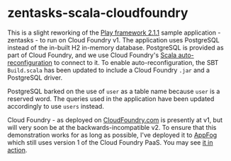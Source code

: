 zentasks-scala-cloudfoundry
===========================

This is a slight reworking of the [Play framework 2.1.1](http://www.playframework.com/documentation/2.1.1/Home) sample application - zentasks - to run on Cloud Foundry v1. The application uses PostgreSQL instead of the in-built H2 in-memory database. PostgreSQL is provided as part of Cloud Foundry, and we use Cloud Foundry's [Scala auto-reconfiguration](http://blog.cloudfoundry.com/2012/03/12/using-cloud-foundry-services-with-ruby-part-1-auto-reconfiguration/) to connect to it. To enable auto-reconfiguration, the SBT `Build.scala` has been updated to include a Cloud Foundry `.jar` and a PostgreSQL driver. 

PostgreSQL barked on the use of `user` as a table name because `user` is a reserved word. The queries used in the application have been updated accordingly to use `users` instead. 

Cloud Foundry - as deployed on [CloudFoundry.com](httP://www.cloudfoundry.com) is presently at v1, but will very soon be at the backwards-incompatible v2. To ensure that this demonstration works for as long as possible, I've deployed it to [AppFog](http://www.appfog.com) which still uses version 1 of the Cloud Foundry PaaS. You may see [it in action](http://scaladayszentasks.aws.af.cm/).
